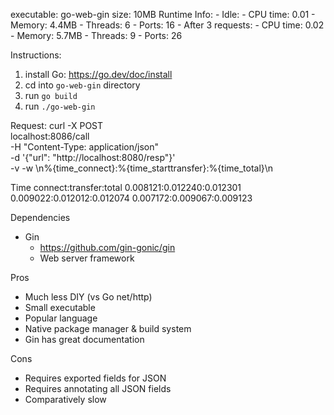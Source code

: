 executable: go-web-gin
size: 10MB
Runtime Info:
    - Idle:
        - CPU time: 0.01
        - Memory: 4.4MB
        - Threads: 6
        - Ports: 16
    - After 3 requests:
        - CPU time: 0.02
        - Memory: 5.7MB
        - Threads: 9
        - Ports: 26

Instructions:
1. install Go: https://go.dev/doc/install
2. cd into `go-web-gin` directory
3. run `go build`
4. run `./go-web-gin`

Request:
curl -X POST \
localhost:8086/call \
-H "Content-Type: application/json" \
-d '{"url": "http://localhost:8080/resp"}' \
-v -w \\n%{time_connect}:%{time_starttransfer}:%{time_total}\\n

Time
connect:transfer:total
0.008121:0.012240:0.012301
0.009022:0.012012:0.012074
0.007172:0.009067:0.009123

Dependencies
- Gin
    - https://github.com/gin-gonic/gin
    - Web server framework

Pros
- Much less DIY (vs Go net/http)
- Small executable
- Popular language
- Native package manager & build system
- Gin has great documentation

Cons
- Requires exported fields for JSON
- Requires annotating all JSON fields
- Comparatively slow